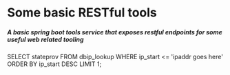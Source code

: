 Some basic RESTful tools
========================
##### A basic spring boot tools service that exposes restful endpoints for some useful web related tooling

SELECT stateprov FROM dbip_lookup WHERE ip_start <= 'ipaddr goes here' ORDER BY ip_start DESC LIMIT 1;
